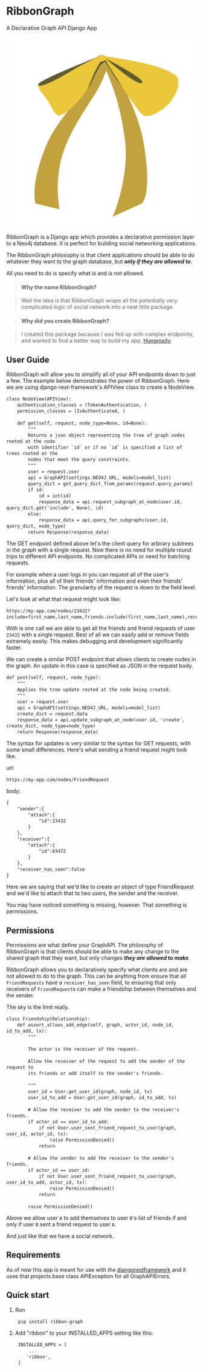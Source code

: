 # RibbonGraph
A Declarative Graph API Django App

![RibbonGraph](https://raw.githubusercontent.com/TheArtOfEngineering/RibbonGraph/assets/ribbon.png)

RibbonGraph is a Django app which provides a declarative permission layer to a
Neo4j database. It is perfect for building social networking applications.

The RibbonGraph philosophy is that client applications should be able to do whatever
they want to the graph database, but ***only if they are allowed to***.

All you need to do is specify what *is* and *is not* allowed.

> #### Why the name RibbonGraph? 

> Well the idea is that RibbonGraph wraps all the potentially very complicated logic of social network into a neat little package.

> #### Why did you create RibbonGraph?

> I created this package because I was fed up with complex endpoints, and wanted to find a better way to build my app, [Hungrosity](https://itunes.apple.com/us/app/hungrosity/id917006014).

User Guide
----------
RibbonGraph will allow you to simplify all of your API endpoints down to just a few. The example below demonstrates the power of RibbonGraph. Here we are using django-rest-framework's APIView class to create a NodeView.

    class NodeView(APIView):
        authentication_classes = (TokenAuthentication, )
        permission_classes = (IsAuthenticated, )

        def get(self, request, node_type=None, id=None):
            """
            Returns a json object representing the tree of graph nodes rooted at the node
            with identifier `id` or if no `id` is specified a list of trees rooted at the
            nodes that meet the query constraints.
            """
            user = request.user
            api = GraphAPI(settings.NEO4J_URL, models=model_list)
            query_dict = get_query_dict_from_params(request.query_params)
            if id:
                id = int(id)
                response_data = api.request_subgraph_at_node(user.id, query_dict.get('include', None), id)
            else:
                response_data = api.query_for_subgraphs(user.id, query_dict, node_type)
            return Response(response_data)

The GET endpoint defined above let's the client query for arbirary subtrees in the graph with a single request.
Now there is no need for multiple round trips to different API endpoints. No complicated APIs or need for batching requests.

For example when a user logs in you can request all of the user's information, plus all of their friends' information and even their friends' friends' information. The granularity of the request is down to the field level.

Let's look at what that request might look like:

    https://my-app.com/nodes/23432?include=first_name,last_name,friends.include(first_name,last_name),received_friend_requests.include(sender,receiver)

With is one call we are able to get all the friends and friend requests of user `23432` with a single request. Best of all we can easily add or remove fields extremely easily. This makes debugging and development significantly faster.

We can create a similar POST endpoint that allows clients to create nodes in the graph. An update in this case is specified as JSON in the request body.

    def post(self, request, node_type):
        """
        Applies the tree update rooted at the node being created.
        """
        user = request.user
        api = GraphAPI(settings.NEO4J_URL, models=model_list)
        create_dict = request.data
        response_data = api.update_subgraph_at_node(user.id, 'create', create_dict, node_type=node_type)
        return Response(response_data)

The syntax for updates is very similar to the syntax for GET requests, with some small differences. Here's what sending a friend request might look like.

url:

    https://my-app.com/nodes/FriendRequest

body:

    {
        "sender":{
            "attach":{
                "id":23432
            }
        },
        "receiver":{
            "attach":{
                "id":83472
            }
        },
        "receiver_has_seen":false
    }
    
Here we are saying that we'd like to create an object of type FriendRequest and we'd like to attach that to two users, the sender and the receiver.

You may have noticed something is missing, however. That something is permissions.

Permissions
-----------

Permissions are what define your GraphAPI. The philosophy of RibbonGraph is that clients should be able to make any change to the shared graph that they want, but only changes ***they are allowed to make***.

RibbonGraph allows you to declaratively specify what clients are and are not allowed to do to the graph. This can be anything from ensure that all `FriendRequests` have a `receiver_has_seen` field, to ensuring that only receivers of `FriendRequest`s can make a friendship between themselves and the sender.

The sky is the limit really.

    class Friendship(Relationship):
        def assert_allows_add_edge(self, graph, actor_id, node_id, id_to_add, tx):
            """
            
            The actor is the receiver of the request.

            Allow the receiver of the request to add the sender of the request to
            its friends or add itself to the sender's friends.
            
            """
            user_id = User.get_user_id(graph, node_id, tx)
            user_id_to_add = User.get_user_id(graph, id_to_add, tx)

            # Allow the receiver to add the sender to the receiver's friends.
            if actor_id == user_id_to_add:
                if not User.user_sent_friend_request_to_user(graph, user_id, actor_id, tx):
                    raise PermissionDenied()
                return

            # Allow the sender to add the receiver to the sender's friends.
            if actor_id == user_id:
                if not User.user_sent_friend_request_to_user(graph, user_id_to_add, actor_id, tx):
                    raise PermissionDenied()
                return

            raise PermissionDenied()

Above we allow user `A` to add themselves to user `B`'s list of friends if and only if user `B` sent a friend request to user `A`. 

And just like that we have a social network.


Requirements
------------
As of now this app is meant for use with the [djangorestframework](http://www.django-rest-framework.org) and it uses that projects base class APIException for all GraphAPIErrors.

Quick start
-----------

1. Run

        pip install ribbon-graph
2. Add "ribbon" to your INSTALLED_APPS setting like this:

        INSTALLED_APPS = [
            ...
           'ribbon',
        ]
